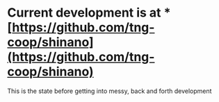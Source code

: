 # Current development is at * [https://github.com/tng-coop/shinano](https://github.com/tng-coop/shinano)

This is the state before getting into messy, back and forth development



